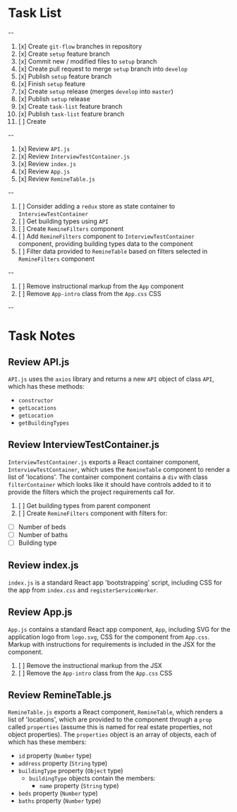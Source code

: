 # Task List #

--

1. [x] Create `git-flow` branches in repository
2. [x] Create `setup` feature branch
3. [x] Commit new / modified files to `setup` branch
4. [x] Create pull request to merge `setup` branch into `develop`
5. [x] Publish `setup` feature branch
6. [x] Finish `setup` feature
7. [x] Create `setup` release (merges `develop` into `master`)
8. [x] Publish `setup` release
9. [x] Create `task-list` feature branch
10. [x] Publish `task-list` feature branch
11. [ ] Create 

--

1. [x] Review `API.js`
2. [x] Review `InterviewTestContainer.js`
3. [x] Review `index.js`
4. [x] Review `App.js`
5. [x] Review `RemineTable.js`

--

1. [ ] Consider adding a `redux` store as state container to `InterviewTestContainer`
2. [ ] Get building types using `API`
3. [ ] Create `RemineFilters` component
4. [ ] Add `RemineFilters` component to `InterviewTestContainer` component, providing building types data to the component
5. [ ] Filter data provided to `RemineTable` based on filters selected in `RemineFilters` component

--

1. [ ] Remove instructional markup from the `App` component
2. [ ] Remove `App-intro` class from the `App.css` CSS

--

# Task Notes #

## Review API.js ##

`API.js` uses the `axios` library and returns a new `API` object of class `API`, which has these methods:

* `constructor`
* `getLocations`
* `getLocation`
* `getBuildingTypes`

## Review InterviewTestContainer.js ##

`InterviewTestContainer.js` exports a React container component, `InterviewTestContainer`, which uses the `RemineTable` component to render a list of 'locations'.  The container component contains a `div` with class `filterContainer` which looks like it should have controls added to it to provide the filters which the project requirements call for.

1. [ ] Get building types from parent component
2. [ ] Create `RemineFilters` component with filters for:
  * [ ] Number of beds
  * [ ] Number of baths
  * [ ] Building type

## Review index.js ##

`index.js` is a standard React app 'bootstrapping' script, including CSS for the app from `index.css` and `registerServiceWorker`.

## Review App.js ##

`App.js` contains a standard React app component, `App`, including SVG for the application logo from `logo.svg`, CSS for the component from `App.css`.  Markup with instructions for requirements is included in the JSX for the component.

1. [ ] Remove the instructional markup from the JSX
2. [ ] Remove the `App-intro` class from the `App.css` CSS

## Review RemineTable.js ##

`RemineTable.js` exports a React component, `RemineTable`, which renders a list of 'locations', which are provided to the component through a `prop` called `properties` (assume this is named for real estate properties, not object properties).  The `properties` object is an array of objects, each of which has these members:

* `id` property (`Number` type)
* `address` property (`String` type)
* `buildingType` property (`Object` type)
  * `buildingType` objects contain the members:
    * `name` property (`String` type)
* `beds` property (`Number` type)
* `baths` property (`Number` type)
